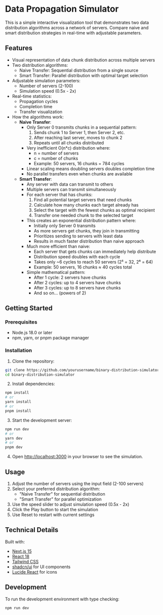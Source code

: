 # Data Propagation Simulator

This is a simple interactive visualization tool that demonstrates two data distribution algorithms across a network of servers. Compare naive and smart distribution strategies in real-time with adjustable parameters.

## Features

- Visual representation of data chunk distribution across multiple servers
- Two distribution algorithms:
  - Naive Transfer: Sequential distribution from a single source
  - Smart Transfer: Parallel distribution with optimal target selection
- Adjustable simulation parameters:
  - Number of servers (2-100)
  - Simulation speed (0.5x - 2x)
- Real-time statistics:
  - Propagation cycles
  - Completion time
  - Transfer visualization
- How the algorithms work:
  - **Naive Transfer**:
    - Only Server 0 transmits chunks in a sequential pattern:
      1. Sends chunk 1 to Server 1, then Server 2, etc.
      2. After reaching last server, moves to chunk 2
      3. Repeats until all chunks distributed
    - Very inefficient O(n*c) distribution where:
      - n = number of servers
      - c = number of chunks
      - Example: 50 servers, 16 chunks = 784 cycles
    - Linear scaling means doubling servers doubles completion time
    - No parallel transfers even when chunks are available
  - **Smart Transfer**:
    - Any server with data can transmit to others
    - Multiple servers can transmit simultaneously
    - For each server that has chunks:
      1. Find all potential target servers that need chunks
      2. Calculate how many chunks each target already has
      3. Select the target with the fewest chunks as optimal recipient
      4. Transfer one needed chunk to the selected target
    - This creates an exponential distribution pattern where:
      - Initially only Server 0 transmits
      - As more servers get chunks, they join in transmitting
      - Prioritizes sending to servers with least data
      - Results in much faster distribution than naive approach
    - Much more efficient than naive:
      - Each server that gets chunks can immediately help distribute
      - Distribution speed doubles with each cycle
      - Takes only ~6 cycles to reach 50 servers (2⁵ = 32, 2⁶ = 64)
      - Example: 50 servers, 16 chunks ≈ 40 cycles total
    - Simple mathematical pattern:
      - After 1 cycle: 2 servers have chunks
      - After 2 cycles: up to 4 servers have chunks
      - After 3 cycles: up to 8 servers have chunks
      - And so on... (powers of 2)


## Getting Started

### Prerequisites

- Node.js 18.0 or later
- npm, yarn, or pnpm package manager

### Installation

1. Clone the repository:
```bash
git clone https://github.com/yourusername/binary-distribution-simulator.git
cd binary-distribution-simulator
```

2. Install dependencies:
```bash
npm install
# or
yarn install
# or
pnpm install
```

3. Start the development server:
```bash
npm run dev
# or
yarn dev
# or
pnpm dev
```

4. Open [http://localhost:3000](http://localhost:3000) in your browser to see the simulation.

## Usage

1. Adjust the number of servers using the input field (2-100 servers)
2. Select your preferred distribution algorithm:
   - "Naive Transfer" for sequential distribution
   - "Smart Transfer" for parallel optimization
3. Use the speed slider to adjust simulation speed (0.5x - 2x)
4. Click the Play button to start the simulation
5. Use Reset to restart with current settings

## Technical Details

Built with:
- [Next.js 15](https://nextjs.org/)
- [React 18](https://reactjs.org/)
- [Tailwind CSS](https://tailwindcss.com/)
- [shadcn/ui](https://ui.shadcn.com/) for UI components
- [Lucide React](https://lucide.dev/) for icons

## Development

To run the development environment with type checking:

```bash
npm run dev
```
